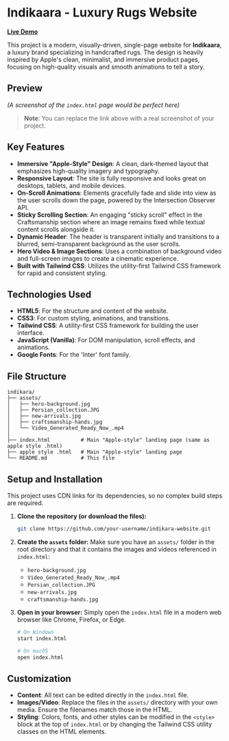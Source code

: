 # Indikaara - Luxury Rugs Website

[**Live Demo**](https://your-username.github.io/indikaara-website/)

This project is a modern, visually-driven, single-page website for **Indikaara**, a luxury brand specializing in handcrafted rugs. The design is heavily inspired by Apple's clean, minimalist, and immersive product pages, focusing on high-quality visuals and smooth animations to tell a story.

## Preview

*(A screenshot of the `index.html` page would be perfect here)*

> **Note**: You can replace the link above with a real screenshot of your project.

## Key Features

-   **Immersive "Apple-Style" Design**: A clean, dark-themed layout that emphasizes high-quality imagery and typography.
-   **Responsive Layout**: The site is fully responsive and looks great on desktops, tablets, and mobile devices.
-   **On-Scroll Animations**: Elements gracefully fade and slide into view as the user scrolls down the page, powered by the Intersection Observer API.
-   **Sticky Scrolling Section**: An engaging "sticky scroll" effect in the Craftsmanship section where an image remains fixed while textual content scrolls alongside it.
-   **Dynamic Header**: The header is transparent initially and transitions to a blurred, semi-transparent background as the user scrolls.
-   **Hero Video & Image Sections**: Uses a combination of background video and full-screen images to create a cinematic experience.
-   **Built with Tailwind CSS**: Utilizes the utility-first Tailwind CSS framework for rapid and consistent styling.
## Technologies Used

-   **HTML5**: For the structure and content of the website.
-   **CSS3**: For custom styling, animations, and transitions.
-   **Tailwind CSS**: A utility-first CSS framework for building the user interface.
-   **JavaScript (Vanilla)**: For DOM manipulation, scroll effects, and animations.
-   **Google Fonts**: For the 'Inter' font family.

## File Structure

```
indikara/
├── assets/
│   ├── hero-background.jpg
│   ├── Persian_collection.JPG
│   ├── new-arrivals.jpg
│   ├── craftsmanship-hands.jpg
│   └── Video_Generated_Ready_Now_.mp4
│
├── index.html          # Main "Apple-style" landing page (same as apple style .html)
├── apple style .html   # Main "Apple-style" landing page
└── README.md           # This file
```

## Setup and Installation

This project uses CDN links for its dependencies, so no complex build steps are required.

1.  **Clone the repository (or download the files):**
    ```bash
    git clone https://github.com/your-username/indikara-website.git
    ```

2.  **Create the `assets` folder:**
    Make sure you have an `assets/` folder in the root directory and that it contains the images and videos referenced in `index.html`:
    -   `hero-background.jpg`
    -   `Video_Generated_Ready_Now_.mp4`
    -   `Persian_collection.JPG`
    -   `new-arrivals.jpg`
    -   `craftsmanship-hands.jpg`

3.  **Open in your browser:**
    Simply open the `index.html` file in a modern web browser like Chrome, Firefox, or Edge.

    ```bash
    # On Windows
    start index.html

    # On macOS
    open index.html
    ```

## Customization

-   **Content**: All text can be edited directly in the `index.html` file.
-   **Images/Video**: Replace the files in the `assets/` directory with your own media. Ensure the filenames match those in the HTML.
-   **Styling**: Colors, fonts, and other styles can be modified in the `<style>` block at the top of `index.html` or by changing the Tailwind CSS utility classes on the HTML elements.

